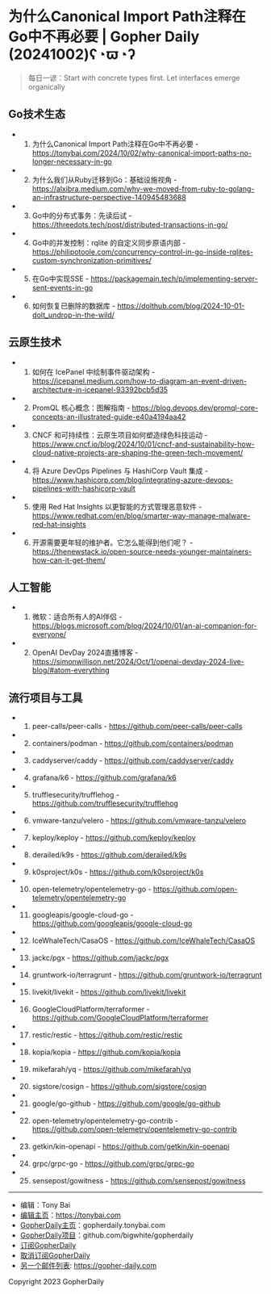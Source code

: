 # 为什么Canonical Import Path注释在Go中不再必要 | Gopher Daily (20241002)ʕ◔ϖ◔ʔ

>每日一谚：Start with concrete types first. Let interfaces emerge organically

## Go技术生态


- 1. 为什么Canonical Import Path注释在Go中不再必要 - https://tonybai.com/2024/10/02/why-canonical-import-paths-no-longer-necessary-in-go

- 2. 为什么我们从Ruby迁移到Go：基础设施视角 - https://alxibra.medium.com/why-we-moved-from-ruby-to-golang-an-infrastructure-perspective-140945483688

- 3. Go中的分布式事务：先读后试 - https://threedots.tech/post/distributed-transactions-in-go/

- 4. Go中的并发控制：rqlite 的自定义同步原语内部 - https://philipotoole.com/concurrency-control-in-go-inside-rqlites-custom-synchronization-primitives/

- 5. 在Go中实现SSE - https://packagemain.tech/p/implementing-server-sent-events-in-go

- 6. 如何恢复已删除的数据库 - https://dolthub.com/blog/2024-10-01-dolt_undrop-in-the-wild/


## 云原生技术


- 1. 如何在 IcePanel 中绘制事件驱动架构 - https://icepanel.medium.com/how-to-diagram-an-event-driven-architecture-in-icepanel-93392bcb5d35

- 2. PromQL 核心概念：图解指南 - https://blog.devops.dev/promql-core-concepts-an-illustrated-guide-e40a4194aa42

- 3. CNCF 和可持续性：云原生项目如何塑造绿色科技运动 - https://www.cncf.io/blog/2024/10/01/cncf-and-sustainability-how-cloud-native-projects-are-shaping-the-green-tech-movement/

- 4. 将 Azure DevOps Pipelines 与 HashiCorp Vault 集成 - https://www.hashicorp.com/blog/integrating-azure-devops-pipelines-with-hashicorp-vault

- 5. 使用 Red Hat Insights 以更智能的方式管理恶意软件 - https://www.redhat.com/en/blog/smarter-way-manage-malware-red-hat-insights

- 6. 开源需要更年轻的维护者。它怎么能得到他们呢？ - https://thenewstack.io/open-source-needs-younger-maintainers-how-can-it-get-them/


## 人工智能


- 1. 微软：适合所有人的AI伴侣 - https://blogs.microsoft.com/blog/2024/10/01/an-ai-companion-for-everyone/

- 2. OpenAI DevDay 2024直播博客 - https://simonwillison.net/2024/Oct/1/openai-devday-2024-live-blog/#atom-everything


## 流行项目与工具


- 1. peer-calls/peer-calls - https://github.com/peer-calls/peer-calls

- 2. containers/podman - https://github.com/containers/podman

- 3. caddyserver/caddy - https://github.com/caddyserver/caddy

- 4. grafana/k6 - https://github.com/grafana/k6

- 5. trufflesecurity/trufflehog - https://github.com/trufflesecurity/trufflehog

- 6. vmware-tanzu/velero - https://github.com/vmware-tanzu/velero

- 7. keploy/keploy - https://github.com/keploy/keploy

- 8. derailed/k9s - https://github.com/derailed/k9s

- 9. k0sproject/k0s - https://github.com/k0sproject/k0s

- 10. open-telemetry/opentelemetry-go - https://github.com/open-telemetry/opentelemetry-go

- 11. googleapis/google-cloud-go - https://github.com/googleapis/google-cloud-go

- 12. IceWhaleTech/CasaOS - https://github.com/IceWhaleTech/CasaOS

- 13. jackc/pgx - https://github.com/jackc/pgx

- 14. gruntwork-io/terragrunt - https://github.com/gruntwork-io/terragrunt

- 15. livekit/livekit - https://github.com/livekit/livekit

- 16. GoogleCloudPlatform/terraformer - https://github.com/GoogleCloudPlatform/terraformer

- 17. restic/restic - https://github.com/restic/restic

- 18. kopia/kopia - https://github.com/kopia/kopia

- 19. mikefarah/yq - https://github.com/mikefarah/yq

- 20. sigstore/cosign - https://github.com/sigstore/cosign

- 21. google/go-github - https://github.com/google/go-github

- 22. open-telemetry/opentelemetry-go-contrib - https://github.com/open-telemetry/opentelemetry-go-contrib

- 23. getkin/kin-openapi - https://github.com/getkin/kin-openapi

- 24. grpc/grpc-go - https://github.com/grpc/grpc-go

- 25. sensepost/gowitness - https://github.com/sensepost/gowitness


----

- 编辑：Tony Bai
- [编辑主页](https://tonybai.com)：https://tonybai.com
- [GopherDaily主页](https://gopherdaily.tonybai.com)：gopherdaily.tonybai.com
- [GopherDaily项目](https://github.com/bigwhite/gopherdaily)：github.com/bigwhite/gopherdaily
- [订阅GopherDaily](https://gopherdaily.tonybai.com/subscribe)
- [取消订阅GopherDaily](https://gopherdaily.tonybai.com/unsubscribe)
- [另一个邮件列表](https://gopher-daily.com): https://gopher-daily.com

Copyright 2023 GopherDaily
